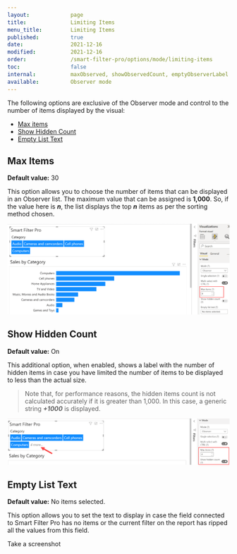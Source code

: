 ```yaml
---
layout:             page
title:              Limiting Items
menu_title:         Limiting Items
published:          true
date:               2021-12-16
modified:           2021-12-16
order:              /smart-filter-pro/options/mode/limiting-items
toc:                false
internal:           maxObserved, showObservedCount, emptyObserverLabel
available:          Observer mode
---
```

The following options are exclusive of the Observer mode and control to the number of items displayed by the visual:
- [Max items](#max-items)
- [Show Hidden Count](#show-hidden-count)
- [Empty List Text](#empty-list-text)

## Max Items

**Default value:** 30

This option allows you to choose the number of items that can be displayed in an Observer list. The maximum value that can be assigned is **1,000**. So, if the value here is ***n***, the list displays the top ***n*** items as per the sorting method chosen.

<img src="images/max-items-observer.png" width="700">
 
## Show Hidden Count

**Default value:** On

This additional option, when enabled, shows a label with the number of hidden items in case you have limited the number of items to be displayed to less than the actual size.

> Note that, for performance reasons, the hidden items count is not calculated accurately if it is greater than 1,000. In this case, a generic string ***+1000*** is displayed.

<img src="images/show-hidden-count.png" width="700">

## Empty List Text

**Default value:** No items selected.

This option allows you to set the text to display in case the field connected to Smart Filter Pro has no items or the current filter on the report has ripped all the values from this field.

<todo assign="daniele">Take a screenshot</todo>